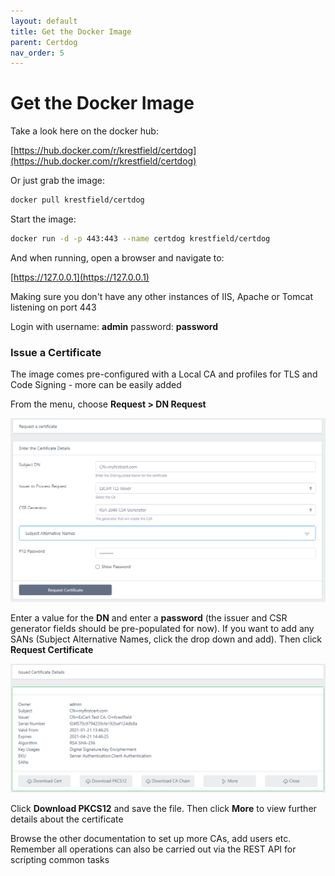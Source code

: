 ```yaml
---
layout: default
title: Get the Docker Image
parent: Certdog
nav_order: 5
---
```

# Get the Docker Image

Take a look here on the docker hub:

[https://hub.docker.com/r/krestfield/certdog](https://hub.docker.com/r/krestfield/certdog)

Or just grab the image:

```bash
docker pull krestfield/certdog
```

Start the image:

```bash
docker run -d -p 443:443 --name certdog krestfield/certdog
```

And when running, open a  browser and navigate to:  

[https://127.0.0.1](https://127.0.0.1)  

Making sure you don't have any other instances of IIS, Apache or Tomcat listening on port 443  

Login with username: **admin** password: **password**  



### Issue a Certificate

The image comes pre-configured with a Local CA and profiles for TLS and Code Signing - more can be easily added  

From the menu, choose **Request  > DN Request**

<img src=".\images\image-20210121134446386.png" alt="image-20210121134446386" style="zoom:67%;" />

Enter a value for the **DN** and enter a **password** (the issuer and CSR generator fields should be pre-populated for now). If you want to add any SANs (Subject Alternative Names, click the drop down and add). Then click **Request Certificate**  

<img src=".\images\first_cert_issued.png" alt="image-20210121134641020" style="zoom:67%;" />

Click **Download PKCS12** and save the file. Then click **More** to view further details about the certificate  

Browse the other documentation to set up more CAs, add users etc. Remember all operations can also be carried out via the REST API for scripting common tasks





